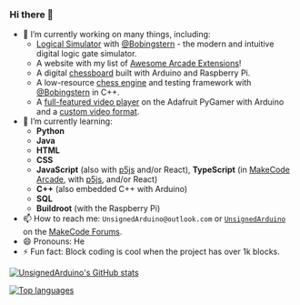 ### Hi there 👋

- 🔭 I’m currently working on many things, including:
  - [Logical Simulator](https://logical-simulator.com/) with [@Bobingstern](https://github.com/Bobingstern) - the modern and intuitive digital logic gate simulator.
  - A website with my list of [Awesome Arcade Extensions](https://awesome-arcade-extensions.vercel.app/)!
  - A digital [chessboard](https://github.com/UnsignedArduino/Chessboard) built with Arduino and Raspberry Pi.
  - A low-resource [chess engine](https://github.com/Bobingstern/TinyChess) and testing framework with [@Bobingstern](https://github.com/Bobingstern) in C++.
  - A [full-featured video player](https://github.com/UnsignedArduino/PyGamer-RAV-player) on the Adafruit PyGamer with Arduino and a [custom video format](https://github.com/UnsignedArduino/RAV-converter). 
- 🌱 I’m currently learning:
  - **Python**
  - **Java**
  - **HTML**
  - **CSS**
  - **JavaScript** (also with [p5js](https://p5js.org/) and/or React), **TypeScript** (in [MakeCode Arcade](https://arcade.makecode.com/), with [p5js](https://p5js.org/), and/or React)
  - **C++** (also embedded C++ with Arduino)
  - **SQL**
  - **Buildroot** (with the Raspberry Pi)
- 📫 How to reach me: `UnsignedArduino@outlook.com` or [`UnsignedArduino`](https://forum.makecode.com/u/UnsignedArduino/summary) on the [MakeCode Forums](https://forum.makecode.com/).
- 😄 Pronouns: He
- ⚡ Fun fact: Block coding is cool when the project has over 1k blocks.

[![UnsignedArduino's GitHub stats](https://github-readme-stats.vercel.app/api?username=UnsignedArduino&show_icons=true&theme=dark)](https://github.com/anuraghazra/github-readme-stats)

[![Top languages](https://github-readme-stats.vercel.app/api/top-langs/?username=UnsignedArduino&layout=compact&theme=dark&exclude_repo=GIF-converter-showcase)](https://github.com/anuraghazra/github-readme-stats)
